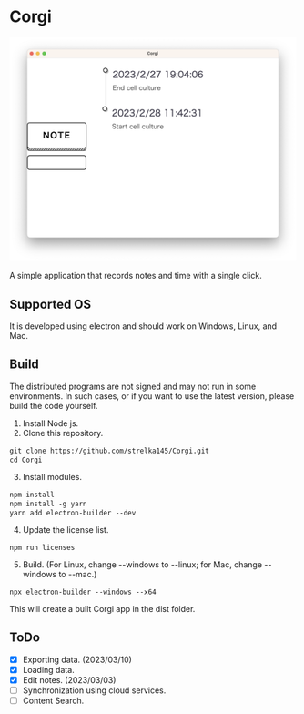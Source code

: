 # Corgi

![screenshot](images/screenshot.png)

A simple application that records notes and time with a single click.

## Supported OS
It is developed using electron and should work on Windows, Linux, and Mac.

## Build
The distributed programs are not signed and may not run in some environments. In such cases, or if you want to use the latest version, please build the code yourself.

1. Install Node js.
2. Clone this repository.
```
git clone https://github.com/strelka145/Corgi.git
cd Corgi
```
3. Install modules.
```
npm install
npm install -g yarn
yarn add electron-builder --dev
```
4. Update the license list.
```
npm run licenses
```
5. Build. (For Linux, change --windows to --linux; for Mac, change --windows to --mac.)
```
npx electron-builder --windows --x64
```

This will create a built Corgi app in the dist folder.

## ToDo

- [x] Exporting data. (2023/03/10)
- [x] Loading data.
- [x] Edit notes. (2023/03/03)
- [ ] Synchronization using cloud services.
- [ ] Content Search.
